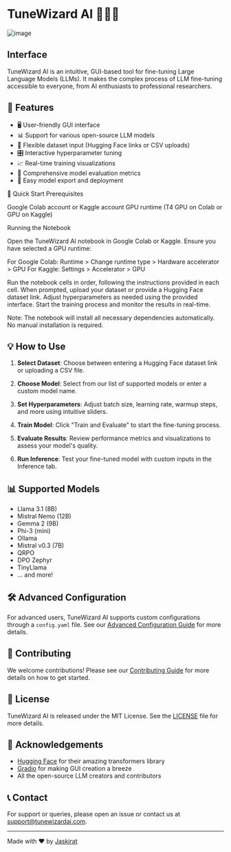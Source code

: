 # TuneWizard AI 🧙‍♂️✨

![image](https://github.com/user-attachments/assets/1f2ea0e0-a87a-488d-9df1-830e4afbeb61)

## Interface


TuneWizard AI is an intuitive, GUI-based tool for fine-tuning Large Language Models (LLMs). It makes the complex process of LLM fine-tuning accessible to everyone, from AI enthusiasts to professional researchers.

## 🌟 Features

- 🖥️ User-friendly GUI interface
- 📊 Support for various open-source LLM models
- 📁 Flexible dataset input (Hugging Face links or CSV uploads)
- 🎛️ Interactive hyperparameter tuning
- 📈 Real-time training visualizations
- 🧪 Comprehensive model evaluation metrics
- 🚀 Easy model export and deployment

🚀 Quick Start
Prerequisites

Google Colab account or Kaggle account
GPU runtime (T4 GPU on Colab or GPU on Kaggle)

Running the Notebook

Open the TuneWizard AI notebook in Google Colab or Kaggle.
Ensure you have selected a GPU runtime:

For Google Colab: Runtime > Change runtime type > Hardware accelerator > GPU
For Kaggle: Settings > Accelerator > GPU


Run the notebook cells in order, following the instructions provided in each cell.
When prompted, upload your dataset or provide a Hugging Face dataset link.
Adjust hyperparameters as needed using the provided interface.
Start the training process and monitor the results in real-time.

Note: The notebook will install all necessary dependencies automatically. No manual installation is required.
## 💡 How to Use

1. **Select Dataset**: Choose between entering a Hugging Face dataset link or uploading a CSV file.

2. **Choose Model**: Select from our list of supported models or enter a custom model name.

3. **Set Hyperparameters**: Adjust batch size, learning rate, warmup steps, and more using intuitive sliders.

4. **Train Model**: Click "Train and Evaluate" to start the fine-tuning process.

5. **Evaluate Results**: Review performance metrics and visualizations to assess your model's quality.

6. **Run Inference**: Test your fine-tuned model with custom inputs in the Inference tab.

## 📊 Supported Models

- Llama 3.1 (8B)
- Mistral Nemo (12B)
- Gemma 2 (9B)
- Phi-3 (mini)
- Ollama
- Mistral v0.3 (7B)
- QRPO
- DPO Zephyr
- TinyLlama
- ... and more!

## 🛠️ Advanced Configuration

For advanced users, TuneWizard AI supports custom configurations through a `config.yaml` file. See our [Advanced Configuration Guide](docs/advanced-config.md) for more details.

## 🤝 Contributing

We welcome contributions! Please see our [Contributing Guide](CONTRIBUTING.md) for more details on how to get started.

## 📜 License

TuneWizard AI is released under the MIT License. See the [LICENSE](LICENSE) file for more details.

## 🙏 Acknowledgements

- [Hugging Face](https://huggingface.co/) for their amazing transformers library
- [Gradio](https://gradio.app/) for making GUI creation a breeze
- All the open-source LLM creators and contributors

## 📞 Contact

For support or queries, please open an issue or contact us at support@tunewizardai.com.

---

Made with ❤️ by [Jaskirat](https://github.com/Jaskirat-singh04)
